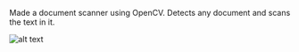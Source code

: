 Made a document scanner using OpenCV. Detects any document and scans the text in it.

![alt text](https://github.com/[umerzia7001]/[Computer_Vision]/[main]/[Document_Scanner]/scanned.jpg?raw=true)
